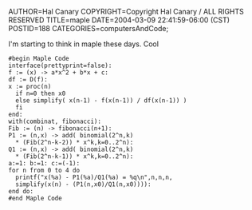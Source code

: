 AUTHOR=Hal Canary
COPYRIGHT=Copyright Hal Canary / ALL RIGHTS RESERVED
TITLE=maple
DATE=2004-03-09 22:41:59-06:00 (CST)
POSTID=188
CATEGORIES=computersAndCode;

I'm starting to think in maple these days. Cool

    
    #begin Maple Code
    interface(prettyprint=false):
    f := (x) -> a*x^2 + b*x + c:
    df := D(f):
    x := proc(n)
      if n=0 then x0
      else simplify( x(n-1) - f(x(n-1)) / df(x(n-1)) )
      fi
    end:
    with(combinat, fibonacci):
    Fib := (n) -> fibonacci(n+1):
    P1 := (n,x) -> add( binomial(2^n,k)
      * (Fib(2^n-k-2)) * x^k,k=0..2^n):
    Q1 := (n,x) -> add( binomial(2^n,k)
      * (Fib(2^n-k-1)) * x^k,k=0..2^n):
    a:=1: b:=1: c:=(-1):
    for n from 0 to 4 do
      printf("x(%a) - P1(%a)/Q1(%a) = %q\n",n,n,n,
      simplify(x(n) - (P1(n,x0)/Q1(n,x0)))):
    end do:
    #end Maple Code
